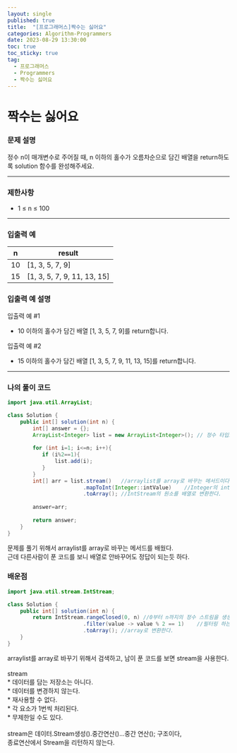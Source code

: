 ```yaml
---
layout: single
published: true
title:  "[프로그래머스]짝수는 싫어요"
categories: Algorithm-Programmers
date: 2023-08-29 13:30:00
toc: true
toc_sticky: true
tag:   
  - 프로그래머스
  - Programmers
  - 짝수는 싫어요
---
```


# 짝수는 싫어요

### 문제 설명
정수 n이 매개변수로 주어질 때, n 이하의 홀수가 오름차순으로 담긴 배열을 return하도록 solution 함수를 완성해주세요.

----------------

### 제한사항

* 1 ≤ n ≤ 100



----------------

### 입출력 예

|n    |result|
|---|---|
|10|	[1, 3, 5, 7, 9]|
|15|	[1, 3, 5, 7, 9, 11, 13, 15]|


### 입출력 예 설명

입출력 예 #1
* 10 이하의 홀수가 담긴 배열 [1, 3, 5, 7, 9]를 return합니다.
  
입출력 예 #2
* 15 이하의 홀수가 담긴 배열 [1, 3, 5, 7, 9, 11, 13, 15]를 return합니다.




----------------

### 나의 풀이 코드

```java
import java.util.ArrayList;

class Solution {
    public int[] solution(int n) {
        int[] answer = {};
        ArrayList<Integer> list = new ArrayList<Integer>(); // 정수 타입으로 지정
        
        for (int i=1; i<=n; i++){
           if (i%2==1){
               list.add(i);
           }
        }
        int[] arr = list.stream()   //arraylist를 array로 바꾸는 메서드이다.
	                    .mapToInt(Integer::intValue)    //Integer의 intValue() 메서드를 참조해서 값타입인 int로 언박싱한다.
    	                .toArray(); //IntStream의 원소를 배열로 변환한다.
        
        answer=arr;
        
        return answer;
    }
}
```
<p>
문제를 풀기 위해서 arraylist를 array로 바꾸는 메서드를 배웠다.<br>
근데 다른사람이 푼 코드를 보니 배열로 안바꾸어도 정답이 되는듯 하다. 
</p>



### 배운점

```java
import java.util.stream.IntStream;

class Solution {
    public int[] solution(int n) {
        return IntStream.rangeClosed(0, n) //0부터 n까지의 정수 스트림을 생성하는 메서드이다.
                        .filter(value -> value % 2 == 1)    //필터링 하는 메서드이다. 
                        .toArray(); //array로 변환한다.
    }
}

```
<p>
arraylist를 array로 바꾸기 위해서 검색하고, 남이 푼 코드를 보면 stream을 사용한다.<br>
<br>
stream<br>
* 데이터를 담는 저장소는 아니다.<br>
* 데이터를 변경하지 않는다.<br>
* 재사용할 수 없다.<br>
* 각 요소가 1번씩 처리된다.<br>
* 무제한일 수도 있다. <br>
<br>
stream은 데이터.Stream생성().중간연산()...중간 연산(); 구조이다,<br>
종료연산에서 Stream을 리턴하지 않는다.
</p>

<br>
<br>
<br>

<p>
</p>

